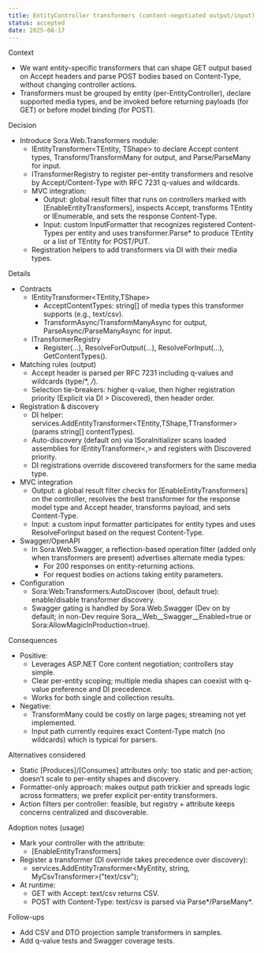 ```yaml
---
title: EntityController transformers (content-negotiated output/input)
status: accepted
date: 2025-08-17
---
```


Context

- We want entity-specific transformers that can shape GET output based on Accept headers and parse POST bodies based on Content-Type, without changing controller actions.
- Transformers must be grouped by entity (per-EntityController), declare supported media types, and be invoked before returning payloads (for GET) or before model binding (for POST).

Decision

- Introduce Sora.Web.Transformers module:
  - IEntityTransformer<TEntity, TShape> to declare Accept content types, Transform/TransformMany for output, and Parse/ParseMany for input.
  - ITransformerRegistry to register per-entity transformers and resolve by Accept/Content-Type with RFC 7231 q-values and wildcards.
  - MVC integration:
    - Output: global result filter that runs on controllers marked with [EnableEntityTransformers], inspects Accept, transforms TEntity or IEnumerable<TEntity>, and sets the response Content-Type.
    - Input: custom InputFormatter that recognizes registered Content-Types per entity and uses transformer.Parse* to produce TEntity or a list of TEntity for POST/PUT.
  - Registration helpers to add transformers via DI with their media types.

Details

- Contracts
  - IEntityTransformer<TEntity,TShape>
    - AcceptContentTypes: string[] of media types this transformer supports (e.g., text/csv).
    - TransformAsync/TransformManyAsync for output, ParseAsync/ParseManyAsync for input.
  - ITransformerRegistry
    - Register(...), ResolveForOutput(...), ResolveForInput(...), GetContentTypes<TEntity>().
- Matching rules (output)
  - Accept header is parsed per RFC 7231 including q-values and wildcards (type/*, */*).
  - Selection tie-breakers: higher q-value, then higher registration priority (Explicit via DI > Discovered), then header order.
- Registration & discovery
  - DI helper: services.AddEntityTransformer<TEntity,TShape,TTransformer>(params string[] contentTypes).
  - Auto-discovery (default on) via ISoraInitializer scans loaded assemblies for IEntityTransformer<,> and registers with Discovered priority.
  - DI registrations override discovered transformers for the same media type.
- MVC integration
  - Output: a global result filter checks for [EnableEntityTransformers] on the controller, resolves the best transformer for the response model type and Accept header, transforms payload, and sets Content-Type.
  - Input: a custom input formatter participates for entity types and uses ResolveForInput based on the request Content-Type.
- Swagger/OpenAPI
  - In Sora.Web.Swagger, a reflection-based operation filter (added only when transformers are present) advertises alternate media types:
    - For 200 responses on entity-returning actions.
    - For request bodies on actions taking entity parameters.
- Configuration
  - Sora:Web:Transformers:AutoDiscover (bool, default true): enable/disable transformer discovery.
  - Swagger gating is handled by Sora.Web.Swagger (Dev on by default; in non-Dev require Sora__Web__Swagger__Enabled=true or Sora:AllowMagicInProduction=true).

Consequences

- Positive:
  - Leverages ASP.NET Core content negotiation; controllers stay simple.
  - Clear per-entity scoping; multiple media shapes can coexist with q-value preference and DI precedence.
  - Works for both single and collection results.
- Negative:
  - TransformMany could be costly on large pages; streaming not yet implemented.
  - Input path currently requires exact Content-Type match (no wildcards) which is typical for parsers.

Alternatives considered

- Static [Produces]/[Consumes] attributes only: too static and per-action; doesn’t scale to per-entity shapes and discovery.
- Formatter-only approach: makes output path trickier and spreads logic across formatters; we prefer explicit per-entity transformers.
- Action filters per controller: feasible, but registry + attribute keeps concerns centralized and discoverable.

Adoption notes (usage)

- Mark your controller with the attribute:
  - [EnableEntityTransformers]
- Register a transformer (DI override takes precedence over discovery):
  - services.AddEntityTransformer<MyEntity, string, MyCsvTransformer>("text/csv");
- At runtime:
  - GET with Accept: text/csv returns CSV.
  - POST with Content-Type: text/csv is parsed via Parse*/ParseMany*.

Follow-ups

- Add CSV and DTO projection sample transformers in samples.
- Add q-value tests and Swagger coverage tests.
